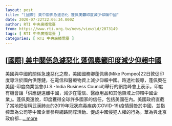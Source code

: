 ```yaml
---
layout: post
title: "[國際] 美中關係急遽惡化 蓬佩奧籲印度減少仰賴中國"
date: 2020-07-22T22:05:34.000Z
author: RTI 中央廣播電臺
from: https://www.rti.org.tw/news/view/id/2073149
tags: [ RTI 中央廣播電臺 ]
categories: [ RTI 中央廣播電臺 ]
---
```

<!--1595455534000-->
[[國際] 美中關係急遽惡化 蓬佩奧籲印度減少仰賴中國](https://www.rti.org.tw/news/view/id/2073149)
------

<div>
美國與中國的關係急速惡化之際，美國國務卿蓬佩奧(Mike Pompeo)22日敦促印度專注於國內供應鏈，在電信和醫療物資上減少仰賴中國。路透社報導，蓬佩奧在美國-印度商業協會(U.S.-India Business Council)舉行的網路峰會上表示，印度有機會讓「供應鏈遠離中國，減少在電信、醫療用品和其他領域上仰賴中國企業」。蓬佩奧還說，印度獲得全球許多國家的信任，包括美國在內。美國政府直截了當地把俗稱武漢肺炎的2019年冠狀病毒疾病(COVID-19)疫情歸咎於中國，並指控華為公司等中國企業參與網路間諜活動、促成中國侵犯人權的行為。華為與北京政府都...<a target="_blank" href="https://www.rti.org.tw/news/view/id/2073149">...more</a>
</div>
